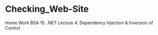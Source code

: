# Checking_Web-Site
Home Work BSA 15. .NET Lecture 4. Dependency Injection &amp; Inversion of Control
